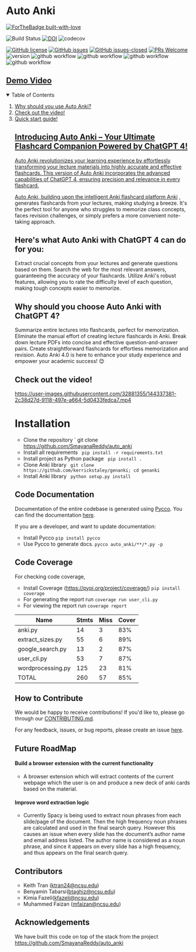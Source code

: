 # Auto Anki

[![ForTheBadge built-with-love](http://ForTheBadge.com/images/badges/built-with-love.svg)](https://github.com/SmayanaReddy/auto_anki)

![Build Status](https://img.shields.io/badge/build-passing-green)
[![DOI](https://zenodo.org/badge/DOI/10.5281/zenodo.5745931.svg)](https://doi.org/10.5281/zenodo.5745931)
![codecov](https://img.shields.io/badge/codecov-85%25-green)

[![GitHub license](https://img.shields.io/github/license/SmayanaReddy/auto_anki)](https://github.com/SmayanaReddy/auto_anki/blob/main/LICENSE)
[![GitHub issues](https://img.shields.io/github/issues/SmayanaReddy/auto_anki)](https://github.com/SmayanaReddy/auto_anki/issues)
[![GitHub issues-closed](https://img.shields.io/github/issues-closed/SmayanaReddy/auto_anki)](https://github.com/SmayanaReddy/auto_anki/issues?q=is%3Aissue+is%3Aclosed)
[![PRs Welcome](https://img.shields.io/badge/PRs-welcome-brightgreen.svg?style=flat-square)](https://github.com/SmayanaReddy/auto_anki/pulls)
![version](https://img.shields.io/badge/version-3.0-blue)
![github workflow](https://github.com/SmayanaReddy/SRIJAS/actions/workflows/unit_test.yml/badge.svg)
![github workflow](https://github.com/SmayanaReddy/SRIJAS/actions/workflows/style_checker.yml/badge.svg)
![github workflow](https://github.com/SmayanaReddy/SRIJAS/actions/workflows/main.yml/badge.svg)
![github workflow](https://github.com/SmayanaReddy/SRIJAS/actions/workflows/code_cov.yml/badge.svg)

## [Demo Video](https://drive.google.com/file/d/12h5izedNfEth56KhbKFRBYDFKU2PPChQ/view?usp=sharing)

<!-- TABLE OF CONTENTS -->

<details open="open">
  <summary>Table of Contents</summary>
  <ol>
    <li><a href="#why-should-you-use-auto-anki">Why should you use Auto Anki?</a></li>
    <li><a href="#check-out-the-video">Check out the video!</a></li>
    <li><a href="#Quick-start-guide">Quick start guide!

## Introducing Auto Anki – Your Ultimate Flashcard Companion Powered by ChatGPT 4!

Auto Anki revolutionizes your learning experience by effortlessly transforming your lecture materials into highly accurate and effective flashcards. This version of Auto Anki incorporates the advanced capabilities of ChatGPT 4, ensuring precision and relevance in every flashcard.

Auto Anki, building upon the intelligent Anki flashcard platform [Anki](https://apps.ankiweb.net/)  , generates flashcards from your lectures, making studying a breeze. It's the perfect tool for anyone who struggles to memorize class concepts, faces revision challenges, or simply prefers a more convenient note-taking approach.

## Here's what Auto Anki with ChatGPT 4 can do for you:

Extract crucial concepts from your lectures and generate questions based on them.
Search the web for the most relevant answers, guaranteeing the accuracy of your flashcards.
Utilize Anki's robust features, allowing you to rate the difficulty level of each question, making tough concepts easier to memorize.

## Why should you choose Auto Anki with ChatGPT 4?

Summarize entire lectures into flashcards, perfect for memorization.
Eliminate the manual effort of creating lecture flashcards in Anki.
Break down lecture PDFs into concise and effective question-and-answer pairs.
Create straightforward flashcards for effortless memorization and revision.
Auto Anki 4.0 is here to enhance your study experience and empower your academic success! 😊

## Check out the video!

https://user-images.githubusercontent.com/32881355/144337381-2c38d27d-9118-497e-a664-5d0433fedca7.mp4

# Installation

- Clone the repository
  ` git clone https://github.com/SmayanaReddy/auto_anki
- Install all requirements
  ` pip install -r requirements.txt`
- Install project as Python package
  ` pip install .`
- Clone Anki library
  ` git clone https://github.com/kerrickstaley/genanki; cd genanki`
- Install Anki library
  ` python setup.py install`

## Code Documentation

Documentation of the entire codebase is generated using [Pycco](https://github.com/pycco-docs/pycco).
You can find the documentation [here](https://github.com/SmayanaReddy/auto_anki/tree/main/docs).

If you are a developer, and want to update documentation:

- Install Pycco
  `pip install pycco`
- Use Pycco to generate docs.
  `pycco auto_anki/**/*.py -p`

## Code Coverage

For checking code coverage,

- Install Coverage (https://pypi.org/project/coverage/)
  `pip install coverage`
- For generating the report run
  `coverage run user_cli.py`
- For viewing the report run
  `coverage report`


| Name              | Stmts | Miss | Cover |
| ------------------- | ------- | ------ | ------- |
| anki.py           | 14    | 3    | 83%   |
| extract_sizes.py  | 55    | 6    | 89%   |
| google_search.py  | 13    | 2    | 87%   |
| user_cli.py       | 53    | 7    | 87%   |
| wordprocessing.py | 125   | 23   | 81%   |
| TOTAL             | 260   | 57   | 85%   |

## How to Contribute

We would be happy to receive contributions! If you'd like to, please go through our [CONTRIBUTING.md](https://github.com/SmayanaReddy/auto_anki/blob/main/CONTRIBUTING.md).

For any feedback, issues, or bug reports, please create an issue [here](https://github.com/SmayanaReddy/auto_anki/issues/new).

## Future RoadMap

#### Build a browser extension with the current functionality

- A browser extension which will extract contents of the current webpage which the user is on and produce a new deck of anki cards based on the material.

#### Improve word extraction logic

- Currently Spacy is being used to extract noun phrases from each slide/page of the document. Then the high frequency noun phrases are calculated and used in the final search query. However this causes an issue when every slide has the document’s author name and email address listed. The author name is considered as a noun phrase, and since it appears on every slide has a high frequency, and thus appears on the final search query.

## Contributors

* Keith Tran (ktran24@ncsu.edu)
* Benyamin Tabarsi(btaghiz@ncsu.edu)
* Kimia Fazeli(kfazeli@ncsu.edu)
* Muhammed Faizan (mfaizan@ncsu.edu)

## Acknowledgements

We have built this code on top of the stack from the project [
](https://github.com/SmayanaReddy/auto_anki)https://github.com/SmayanaReddy/auto_anki

